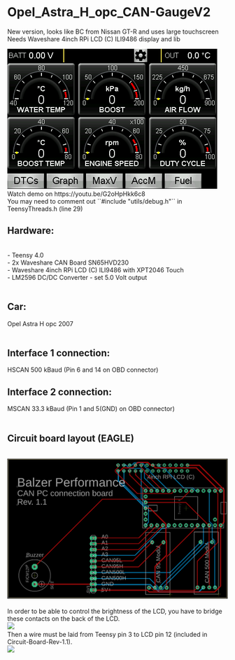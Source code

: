 # Opel_Astra_H_opc_CAN-GaugeV2
New version, looks like BC from Nissan GT-R and uses large touchscreen
Needs Waveshare 4inch RPi LCD (C) ILI9486 display and lib

<img src="211030_mainScreen.jpg">
<br>
Watch demo on https://youtu.be/G2oHpHkk6c8
<br>
You may need to comment out ``#include "utils/debug.h"`` in TeensyThreads.h (line 29)
<br>
<h2>Hardware:</h2><br>
 - Teensy 4.0<br>
 - 2x Waveshare CAN Board SN65HVD230<br>
 - Waveshare 4inch RPi LCD (C) ILI9486 with XPT2046 Touch<br>
 - LM2596 DC/DC Converter - set 5.0 Volt output<br>
<br>
<h2>Car:</h2> Opel Astra H opc 2007<br>
<br>
<h2>Interface 1 connection:</h2> HSCAN 500 kBaud (Pin 6 and 14 on OBD connector)<br>
<h2>Interface 2 connection:</h2> MSCAN 33.3 kBaud (Pin 1 and 5(GND) on OBD connector)<br>
<br>
<h2>Circuit board layout (EAGLE)</h2><br>
<img src="Board-Layout.png"><br>
<br>
In order to be able to control the brightness of the LCD, you have to bridge these contacts on the back of the LCD.<br>
<img src="https://www.waveshare.com/w/upload/1/17/3.5inch-RPi-LCD-C-Manual-01.jpg"><br>
Then a wire must be laid from Teensy pin 3 to LCD pin 12 (included in Circuit-Board-Rev-1.1).<br>
<img src="http://www.lcdwiki.com/images/thumb/8/8c/MPI3201-RPi-901.jpg/450px-MPI3201-RPi-901.jpg">
